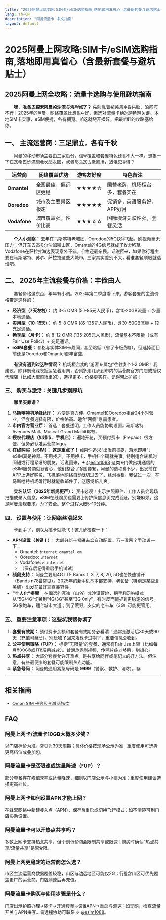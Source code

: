 ```yaml
---
title: "2025阿曼上网攻略:SIM卡/eSIM选购指南,落地即用真省心（含最新套餐与避坑贴士）"
lang: zh-CN
description: "阿曼流量卡 中文指南"
layout: default
---
```

# 2025阿曼上网攻略:SIM卡/eSIM选购指南,落地即用真省心（含最新套餐与避坑贴士）

## 2025阿曼上网全攻略：流量卡选购与使用避坑指南

　　**嘿，准备去探索阿曼的沙漠与海岸线了？** 先别急着被美景冲昏头脑，没网可不行！2025年的阿曼，网络覆盖比想象中好，但选对流量卡绝对是畅游关键。本地SIM卡实惠，eSIM便捷，各有拥趸。咱这就掰开揉碎，把最新鲜的攻略塞给你。

## 一、 主流运营商：三足鼎立，各有千秋
　　阿曼的移动市场主要由三家瓜分，信号覆盖和套餐特色还真不大一样。想象一下在瓦希巴沙漠腹地发朋友圈，或者尼兹瓦古堡直播，选谁更靠谱？

| 运营商     | 网络覆盖优势          | 游客友好度 | 特色备注                     |
|------------|-----------------------|------------|------------------------------|
| **Omantel** | 全国最佳，偏远区更稳  | ★★★★☆      | 国营老牌，机场柜台多，套餐实在 |
| **Ooredoo** | 城市及主要景区极速    | ★★★★★      | 促销多，英语服务好，APP好用   |
| **Vodafone**| 城市覆盖强，性价比高  | ★★★☆☆      | 国际漫游关联性强，套餐灵活     |

　　**个人小观察：** 去年在马斯喀特老城区，Ooredoo的5G快得飞起，刷视频毫无压力；但开车去杰贝尔沙姆斯山区，Omantel的4G信号就成了救命稻草。Vodafone在萨拉拉海边表现意外不错，价格还最亲民。话说回来，如果你行程主要在马斯喀特、苏尔、萨拉拉这些大城市，三家其实差别不大，看谁套餐顺眼就选谁吧。

## 二、 2025年主流套餐与价格：丰俭由人
　　套餐价格这东西，年年有小调。2025年第二季度看下来，游客套餐的主流价格带是这样的：

*   **经济型（7天左右）：** 约 3-5 OMR (50-85元人民币)，含10-20GB流量 + 少量本地通话。
*   **实用型（10-15天）：** 约 5-8 OMR (85-135元人民币)，含30-50GB流量 + 较充足通话。
*   **畅享型（月卡）：** 约 8-12 OMR (135-205元人民币)，流量基本不限量（或有Fair Use Policy）+ 充足通话。
*   **eSIM套餐：** 价格与实体SIM卡趋同，甚至略低（省了卡板费嘛），但选择面目前还是Ooredoo和Omantel更丰富些。

　　**有没有遇到过这种情况？** 机场柜台卖的“游客专属包”往往贵个1-2 OMR！我建议，除非航班深夜抵达急着用网，否则多走几步到市内的运营商官方门店或授权代理店（比如大型商场里的），选择更多，价格更实在。记得带上护照！

### 三、 购买与激活：关键几步别踩坑
　　**哪里买靠谱？**
1.  **马斯喀特机场抵达厅：** 方便是真方便，Omantel和Ooredoo柜台24小时营业，但套餐选择有限，价格略高。适合“网瘾”急需患者。
2.  **市内官方营业厅：** 首选！套餐透明，工作人员能协助设置。马斯喀特Avenues Mall、Muscat Grand Mall里都有。
3.  **授权代理店（如超市、手机店）：** 遍地开花，买预付费卡（Prepaid）很方便，但务必认准运营商logo。
4.  **在线购买（eSIM）：** **这是重点了！** 如果你追求“出发前搞定，落地即用”，eSIM真是神器。不用找店，不用换卡，手机扫个码就完事。特别适合转机时间短或行程紧凑的朋友。话说回来，✈ [@esim1088](https://t.me/s/esim1088) 这类专门做出境通信的eSIM服务商就挺省心，他们整合了多国套餐，阿曼的选项也不少，出发前在APP上选好购买，飞机落地网络自动就切过去了，丝滑得很。我试过一次，在马斯喀特机场滑行时就能收邮件了，这感觉倍儿爽。

　　**实名认证（2025年新规更严）：** 买卡必须！出示护照原件，工作人员会现场扫描或录入信息。eSIM在线购买也需要上传护照信息页完成验证。别嫌麻烦，这是阿曼法规要求，为了安全。整个过程大概5-10分钟。

### 四、 设置与使用：让网络丝滑起来
　　卡到手了，别以为插卡就能飞！这几步检查一下：

*   **APN设置（关键！）：** 大部分新卡插进去会自动配置。万一没网？手动设一下：
    *   Omantel: `internet.omantel.om`
    *   Ooredoo: `internet`
    *   Vodafone: `vfinternet`
    *   （保存后记得重启手机试试）
*   **频段支持：** 阿曼主要用4G LTE Bands 1, 3, 7, 8, 20, 5G也在快速铺开（Bands n78最常见）。2025年的新手机基本都支持，老设备（特别是某些北美版）出发前最好查查兼容性。
*   **“个人化”提醒：** 在偏远的瓦迪（山谷）或沙漠营地，把手机网络模式从“5G/4G”切换到“4G/3G”甚至“3G Only”，有时反而能抓到更稳定的信号。5G像跑车，适合城市大道；到了荒野，皮实的老卡车（3G）可能更管用。

### 五、 重要注意事项：这些坑我帮你填了
1.  **套餐有效期：** 预付费卡余额和套餐有效期务必看清！通常是激活后30天或90天（充值可延长）。别玩嗨了回来发现卡过期了，重要信息没收到。
2.  **公平使用策略（FUP）：** 标榜“无限量”的套餐，通常有Fair Use上限（比如每月500GB或1TB后用减速）。普通旅游刷视频、传照片绝对够用，别担心。
3.  **热点共享：** 大部分套餐允许开热点，是共享给同伴或笔记本的好方法。但注意，有些最便宜的套餐可能限制热点功能。
4.  **紧急号码：** 阿曼的通用紧急号码是 **9999**（警察、救护、消防）。存

<!-- crosslink -->
---

## 相关指南

- [Oman SIM 卡购买与激活指南](https://faciylike.github.io/oman-sim-guides)

<!-- BEGIN_OMAN_FAQ -->
## FAQ

### 阿曼上网卡/流量卡10GB大概多少钱？
以门店标价为准，常见为30天周期；具体价格按现场公示为准，重度使用可选择更高档位或叠加包。

### 阿曼流量卡是否限速或达量降速（FUP）？
部分套餐存在峰值速率或达量降速，细则以门店公示与小票为准；重度使用建议选择更高档位。

### 阿曼上网卡如何设置APN才能上网？
在蜂窝网络中新建接入点（APN），保存后重启或切换飞行模式；如不清楚可到门店协助设置。

### 阿曼流量卡可以开热点共享吗？
多数上网卡支持热点共享，但个别低价包会限制共享或限速；购买时确认“热点共享/流量共享”是否受限。

### 阿曼上网更稳定的运营商怎么选？
市区主流运营商数据覆盖较稳，山区与边远地区可能仅2G；行程含山区可优先覆盖更广的运营商，门店测速后再充值。

### 阿曼流量卡购买与使用步骤是什么？
门店出示护照办理→装卡→开通套餐→设置APN→重启与测速；如无网，检查流量开关与APN拼写。需远程协助可联系 ✈ [@esim1088](https://t.me/s/esim1088)。

<script type="application/ld+json">
{"@context": "https://schema.org", "@type": "FAQPage", "mainEntity": [{"@type": "Question", "name": "阿曼上网卡/流量卡10GB大概多少钱？", "acceptedAnswer": {"@type": "Answer", "text": "以门店标价为准，常见为30天周期；具体价格按现场公示为准，重度使用可选择更高档位或叠加包。"}}, {"@type": "Question", "name": "阿曼流量卡是否限速或达量降速（FUP）？", "acceptedAnswer": {"@type": "Answer", "text": "部分套餐存在峰值速率或达量降速，细则以门店公示与小票为准；重度使用建议选择更高档位。"}}, {"@type": "Question", "name": "阿曼上网卡如何设置APN才能上网？", "acceptedAnswer": {"@type": "Answer", "text": "在蜂窝网络中新建接入点（APN），保存后重启或切换飞行模式；如不清楚可到门店协助设置。"}}, {"@type": "Question", "name": "阿曼流量卡可以开热点共享吗？", "acceptedAnswer": {"@type": "Answer", "text": "多数上网卡支持热点共享，但个别低价包会限制共享或限速；购买时确认“热点共享/流量共享”是否受限。"}}, {"@type": "Question", "name": "阿曼上网更稳定的运营商怎么选？", "acceptedAnswer": {"@type": "Answer", "text": "市区主流运营商数据覆盖较稳，山区与边远地区可能仅2G；行程含山区可优先覆盖更广的运营商，门店测速后再充值。"}}, {"@type": "Question", "name": "阿曼流量卡购买与使用步骤是什么？", "acceptedAnswer": {"@type": "Answer", "text": "门店出示护照办理→装卡→开通套餐→设置APN→重启与测速；如无网，检查流量开关与APN拼写。需远程协助可联系 ✈ @esim1088。"}}]}
</script>
<!-- END_OMAN_FAQ -->
